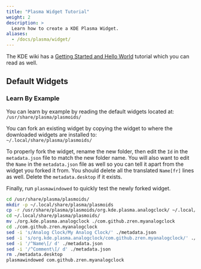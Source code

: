 ```yaml
---
title: "Plasma Widget Tutorial"
weight: 2
description: >
  Learn how to create a KDE Plasma Widget.
aliases:
  - /docs/plasma/widget/
---
```


The KDE wiki has a [Getting Started and Hello World](https://techbase.kde.org/Development/Tutorials/Plasma5) tutorial which you can read as well.


## Default Widgets

### Learn By Example

You can learn by example by reading the default widgets located at:  
`/usr/share/plasma/plasmoids/`

You can fork an existing widget by copying the widget to where the downloaded widgets are installed to:  
`~/.local/share/plasma/plasmoids/`

To properly fork the widget, rename the new folder, then edit the `Id` in the `metadata.json` file to match the new folder name. You will also want to edit the `Name` in the `metadata.json` file as well so you can tell it apart from the widget you forked it from. You should delete all the translated `Name[fr]` lines as well. Delete the `metadata.desktop` if it exists.

Finally, run `plasmawindowed` to quickly test the newly forked widget.

```bash
cd /usr/share/plasma/plasmoids/
mkdir -p ~/.local/share/plasma/plasmoids
cp -r /usr/share/plasma/plasmoids/org.kde.plasma.analogclock/ ~/.local/share/plasma/plasmoids/
cd ~/.local/share/plasma/plasmoids/
mv ./org.kde.plasma.analogclock ./com.github.zren.myanalogclock
cd ./com.github.zren.myanalogclock
sed -i 's/Analog Clock/My Analog Clock/' ./metadata.json
sed -i 's/org.kde.plasma.analogclock/com.github.zren.myanalogclock/' ./metadata.json
sed -i '/^Name\[/ d' ./metadata.json
sed -i '/^Comment\[/ d' ./metadata.json
rm ./metadata.desktop
plasmawindowed com.github.zren.myanalogclock
```
